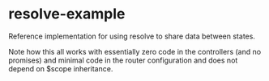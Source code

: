 # resolve-example

Reference implementation for using resolve to share data between states.

Note how this all works with essentially zero code in the controllers (and no promises) and minimal code in the router configuration and does not depend on $scope inheritance.
